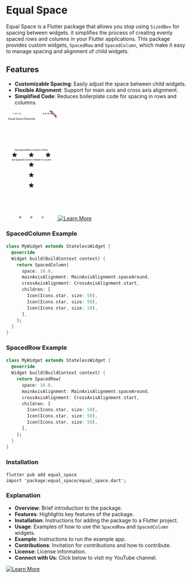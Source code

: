 # Equal Space

Equal Space is a Flutter package that allows you stop using `SizedBox` for spacing between widgets. it simplifies the process of creating evenly spaced rows and columns in your Flutter applications. This package provides custom widgets, `SpacedRow` and `SpacedColumn`, which make it easy to manage spacing and alignment of child widgets.

## Features

- **Customizable Spacing**: Easily adjust the space between child widgets.
- **Flexible Alignment**: Support for main axis and cross axis alignment.
- **Simplified Code**: Reduces boilerplate code for spacing in rows and columns.

<a href="https://www.youtube.com/channel/UCnM_HfTRzP_XRdyYmfvTsGQ">
    <img src="https://github.com/RanaSharjeelShji/equal_space/blob/main/example/assets/Screenshot_2024-06-13-15-44-20-820_com.example.example.jpg?raw=true" alt="Learn More"  height="300">
</a>
<a href="https://www.youtube.com/channel/UCnM_HfTRzP_XRdyYmfvTsGQ">
    <img src="[https://github.com/RanaSharjeelShji/equal_space/blob/main/example/assets/Screenshot_2024-06-13-15-44-20-820_com.example.example.jpg?raw=true](https://github.com/RanaSharjeelShji/equal_space/blob/main/example/assets/Screenshot_2024-06-13-15-50-37-423_com.example.example.jpg)" alt="Learn More"  height="300">
</a>

### SpacedColumn Example

```dart
class MyWidget extends StatelessWidget {
  @override
  Widget build(BuildContext context) {
    return SpacedColumn(
      space: 16.0,
      mainAxisAlignment: MainAxisAlignment.spaceAround,
      crossAxisAlignment: CrossAxisAlignment.start,
      children: [
        Icon(Icons.star, size: 50),
        Icon(Icons.star, size: 50),
        Icon(Icons.star, size: 50),
      ],
    );
  }
}
```
### SpacedRow Example

```dart
class MyWidget extends StatelessWidget {
  @override
  Widget build(BuildContext context) {
    return SpacedRow(
      space: 16.0,
      mainAxisAlignment: MainAxisAlignment.spaceAround,
      crossAxisAlignment: CrossAxisAlignment.start,
      children: [
        Icon(Icons.star, size: 50),
        Icon(Icons.star, size: 50),
        Icon(Icons.star, size: 50),
      ],
    );
  }
}
```
### Installation 
```
flutter pub add equal_space
import 'package:equal_space/equal_space.dart';
```
### Explanation

- **Overview**: Brief introduction to the package.
- **Features**: Highlights key features of the package.
- **Installation**: Instructions for adding the package to a Flutter project.
- **Usage**: Examples of how to use the `SpacedRow` and `SpacedColumn` widgets.
- **Example**: Instructions to run the example app.
- **Contributions**: Invitation for contributions and how to contribute.
- **License**: License information.
- **Connect with Us**:  Click below to visit my YouTube channel.


[![Learn More](https://yt3.googleusercontent.com/9A0wEzTcikgC4mV4t0wfGrEQUWuKqcPI_thgqBGkRlDpRSbMHwAnKoAl0HmEoVoikNs7CgCGpg=s176-c-k-c0x00ffffff-no-rj)](https://www.youtube.com/channel/UCnM_HfTRzP_XRdyYmfvTsGQ)
